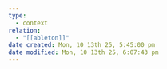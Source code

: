 ```yaml
---
type:
  - context
relation:
  - "[[ableton]]"
date created: Mon, 10 13th 25, 5:45:00 pm
date modified: Mon, 10 13th 25, 6:07:43 pm
---
```

